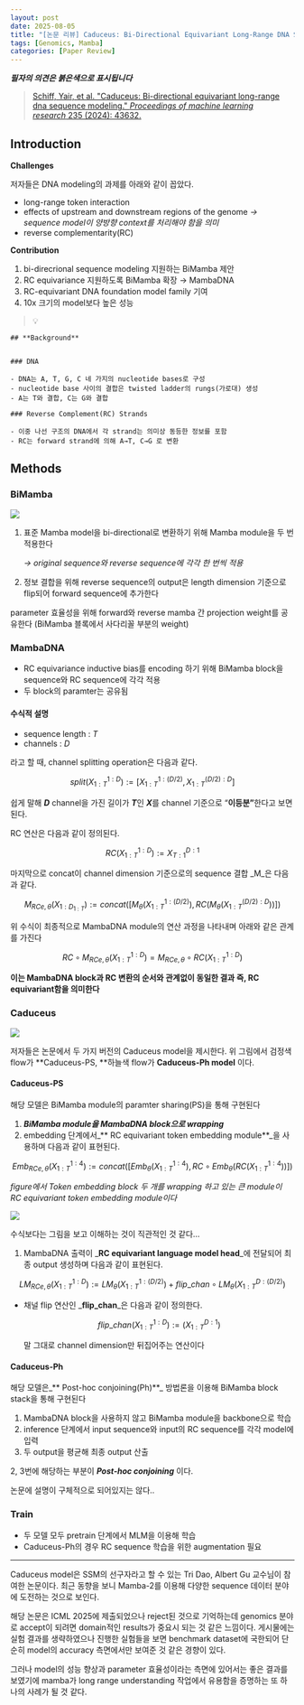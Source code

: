 ```yaml
---
layout: post
date: 2025-08-05
title: "[논문 리뷰] Caduceus: Bi-Directional Equivariant Long-Range DNA Sequence Modeling"
tags: [Genomics, Mamba]
categories: [Paper Review]
---
```


<span class="notion-red">_**필자의 의견은 붉은색으로 표시됩니다**_</span>


> [Schiff, Yair, et al. "Caduceus: Bi-directional equivariant long-range dna sequence modeling." ](https://pmc.ncbi.nlm.nih.gov/articles/PMC12189541/)[_Proceedings of machine learning research_](https://pmc.ncbi.nlm.nih.gov/articles/PMC12189541/)[ 235 (2024): 43632.](https://pmc.ncbi.nlm.nih.gov/articles/PMC12189541/)



## Introduction


**Challenges**


저자들은 DNA modeling의 과제를 아래와 같이 꼽았다.

- long-range token interaction
- effects of upstream and downstream regions of the genome 
_→ sequence model이 양방향 context를 처리해야 함을 의미_
- reverse complementarity(RC)

**Contribution**

1. bi-direcrional sequence modeling 지원하는 BiMamba 제안
1. RC equivariance 지원하도록 BiMamba 확장 → MambaDNA
1. RC-equivariant DNA foundation model family 기여
1. 10x 크기의 model보다 높은 성능

> 💡 


	## **Background**


	### DNA

	- DNA는 A, T, G, C 네 가지의 nucleotide bases로 구성
	- nucleotide base 사이의 결합은 twisted ladder의 rungs(가로대) 생성
	- A는 T와 결합, C는 G와 결합

	### Reverse Complement(RC) Strands

	- 이중 나선 구조의 DNA에서 각 strand는 의미상 동등한 정보를 포함
	- RC는 forward strand에 의해 A→T, C→G 로 변환


## Methods



### BiMamba


![](https://prod-files-secure.s3.us-west-2.amazonaws.com/542b861c-36a8-4051-84e5-8804b6728dba/2c247d59-7815-4980-99f0-8f0d21f445a7/image.png?X-Amz-Algorithm=AWS4-HMAC-SHA256&X-Amz-Content-Sha256=UNSIGNED-PAYLOAD&X-Amz-Credential=ASIAZI2LB46665APF3M4%2F20250809%2Fus-west-2%2Fs3%2Faws4_request&X-Amz-Date=20250809T140043Z&X-Amz-Expires=3600&X-Amz-Security-Token=IQoJb3JpZ2luX2VjEIP%2F%2F%2F%2F%2F%2F%2F%2F%2F%2FwEaCXVzLXdlc3QtMiJGMEQCIEhydPgPZDPzEdTFH1RxwCH4iBA3fx779ZjGCnSH%2FDAAAiBaUpuzz9CJilDfx4Sfk6wfoFGVPuXAtLoNgnfU5P5EriqIBAi8%2F%2F%2F%2F%2F%2F%2F%2F%2F%2F8BEAAaDDYzNzQyMzE4MzgwNSIMs%2FM38Dl2eoacLf5yKtwDjH7uiUMqFAUwbKvUOYPV1UTgTx9KYM%2FCZJx2lxQSE%2FXnwqA2GFFj9VmermUHdKTPNt%2Fy6AKDJhrmHxf94ZZmZS9bHbujZNV4jrAViCkuKkPiwCnXtk%2BIctlWtFKquGvg9FsFIfOBszzr3lQaTMjQsaclpTrHyOxaUiJrTd7mkAKEgfK4AzSyYxZx5Tn6dcb9OAbPdEdeOGmX364%2FUP%2FPyMnT9tPPpKSbImn2NCHCJfpKTgvEBskQKrZiWfw6oZaOWGhActvnJbLaAneOwlhF3ok7%2FTdZs2p%2BF5YkGidbO9%2Bwc4Rd1aNZuCPa5NvOuZe65KRIHgQ9YmDV81jvvZC%2FsNGbeQQznAeniRv8L2G3Db0DOi08q1PpXONcVWjcnMF%2BkU2C9dx5ew%2By5W8r0qzs8EMXhdmEK5lutYTDi7UN2xyERvDSbJCcS3nkt0WuzraE22E%2FnMUmDLAz1lCcqmJk66u%2FHvtAkLVtnXQu2C8qlctw3BrrEmDdaybZq%2BtY9wYR3uGYfUAha7uFYFv9W9IuyE3kqpBOqTREVnF4LRmyukQvZ6KW%2Bdx2BEkXwTRXCERxvlXNAx2W90diR9uJFmTKMJIIEnxjD5qsOkWdCXg9fFAloByeuUjRR84Jdygw5s%2FcxAY6pgF%2B15nkpd1dVszLwBDvfNY6ViX8tRHhzch0XH%2FmjnlaTU5YHcO9WlOHy3sUXBMCQgUTHhdE26hbnP8wxRg59GpI5uqEcMvxgJNQc7KNLDRnxVxaeJQfzo3GecFJPfrPUmSVwMams5YkS7JXvCVxg2vo03zEi%2FladbP1B8csJ4ezo7omjRQKrlk4U9RYKvB%2FD9SnE54MatZZfdp7rO9km7yDjln9AetK&X-Amz-Signature=711713bbdbbe47043ee79170a87a5d15ee1363b1e750c6fd7fc3e1155efb6886&X-Amz-SignedHeaders=host&x-amz-checksum-mode=ENABLED&x-id=GetObject)

1. 표준 Mamba model을 bi-directional로 변환하기 위해 Mamba module을 두 번 적용한다

	_→ original sequence와 reverse sequence에 각각 한 번씩 적용_

1. 정보 결합을 위해 reverse sequence의 output은 length dimension 기준으로 flip되어 forward sequence에 추가한다

parameter 효율성을 위해 forward와 reverse mamba 간 projection weight를 공유한다 (BiMamba 블록에서 사다리꼴 부분의 weight)



### MambaDNA

- RC equivariance inductive bias를 encoding 하기 위해 BiMamba block을 sequence와 RC sequence에 각각 적용
- 두 block의 paramter는 공유됨


#### 수식적 설명

- sequence length : _T_
- channels : _D_

라고 할 때,  channel splitting operation은 다음과 같다.


$$
split(X^{1:D}_{1:T}):=[X^{1:(D/2)}_{1:T},X^{(D/2):D}_{1:T}]
$$


<span class="notion-red">쉽게 말해 </span><span class="notion-red">_**D**_</span><span class="notion-red"> channel을 가진 길이가 </span><span class="notion-red">_**T**_</span><span class="notion-red">인 </span><span class="notion-red">_**X**_</span><span class="notion-red">를 channel 기준으로 “</span><span class="notion-red">**이등분”**</span><span class="notion-red">한다고 보면 된다.</span>


RC 연산은 다음과 같이 정의된다.


$$
RC(X^{1:D}_{1:T}):=X^{D:1}_{T:1}
$$


마지막으로 concat이 channel dimension 기준으로의 sequence 결합 _M_은 다음과 같다.


$$
M_{RCe,\theta}(X_{1:D_{1:T}}):=concat([M_{\theta}(X^{1:(D/2)}_{1:T}),RC(M_{\theta}(X^{(D/2):D}_{1:T}))])
$$


위 수식이 최종적으로 MambaDNA module의 연산 과정을 나타내며 아래와 같은 관계를 가진다


$$
RC\circ M_{RCe,\theta}(X^{1:D}_{1:T}) = M_{RCe,\theta} \circ RC(X^{1:D}_{1:T})
$$


**이는 MambaDNA block과 RC 변환의 순서와 관계없이 동일한 결과 즉, RC equivariant함을 의미한다**



### Caduceus


![](https://prod-files-secure.s3.us-west-2.amazonaws.com/542b861c-36a8-4051-84e5-8804b6728dba/f94a60d7-8145-473b-aef9-7c68d3ec604a/image.png?X-Amz-Algorithm=AWS4-HMAC-SHA256&X-Amz-Content-Sha256=UNSIGNED-PAYLOAD&X-Amz-Credential=ASIAZI2LB46665APF3M4%2F20250809%2Fus-west-2%2Fs3%2Faws4_request&X-Amz-Date=20250809T140043Z&X-Amz-Expires=3600&X-Amz-Security-Token=IQoJb3JpZ2luX2VjEIP%2F%2F%2F%2F%2F%2F%2F%2F%2F%2FwEaCXVzLXdlc3QtMiJGMEQCIEhydPgPZDPzEdTFH1RxwCH4iBA3fx779ZjGCnSH%2FDAAAiBaUpuzz9CJilDfx4Sfk6wfoFGVPuXAtLoNgnfU5P5EriqIBAi8%2F%2F%2F%2F%2F%2F%2F%2F%2F%2F8BEAAaDDYzNzQyMzE4MzgwNSIMs%2FM38Dl2eoacLf5yKtwDjH7uiUMqFAUwbKvUOYPV1UTgTx9KYM%2FCZJx2lxQSE%2FXnwqA2GFFj9VmermUHdKTPNt%2Fy6AKDJhrmHxf94ZZmZS9bHbujZNV4jrAViCkuKkPiwCnXtk%2BIctlWtFKquGvg9FsFIfOBszzr3lQaTMjQsaclpTrHyOxaUiJrTd7mkAKEgfK4AzSyYxZx5Tn6dcb9OAbPdEdeOGmX364%2FUP%2FPyMnT9tPPpKSbImn2NCHCJfpKTgvEBskQKrZiWfw6oZaOWGhActvnJbLaAneOwlhF3ok7%2FTdZs2p%2BF5YkGidbO9%2Bwc4Rd1aNZuCPa5NvOuZe65KRIHgQ9YmDV81jvvZC%2FsNGbeQQznAeniRv8L2G3Db0DOi08q1PpXONcVWjcnMF%2BkU2C9dx5ew%2By5W8r0qzs8EMXhdmEK5lutYTDi7UN2xyERvDSbJCcS3nkt0WuzraE22E%2FnMUmDLAz1lCcqmJk66u%2FHvtAkLVtnXQu2C8qlctw3BrrEmDdaybZq%2BtY9wYR3uGYfUAha7uFYFv9W9IuyE3kqpBOqTREVnF4LRmyukQvZ6KW%2Bdx2BEkXwTRXCERxvlXNAx2W90diR9uJFmTKMJIIEnxjD5qsOkWdCXg9fFAloByeuUjRR84Jdygw5s%2FcxAY6pgF%2B15nkpd1dVszLwBDvfNY6ViX8tRHhzch0XH%2FmjnlaTU5YHcO9WlOHy3sUXBMCQgUTHhdE26hbnP8wxRg59GpI5uqEcMvxgJNQc7KNLDRnxVxaeJQfzo3GecFJPfrPUmSVwMams5YkS7JXvCVxg2vo03zEi%2FladbP1B8csJ4ezo7omjRQKrlk4U9RYKvB%2FD9SnE54MatZZfdp7rO9km7yDjln9AetK&X-Amz-Signature=9fe812cad7ec6fe2ec7514686ca8572dca6f9d7f4fcaa81bc3a3f5a1210f1636&X-Amz-SignedHeaders=host&x-amz-checksum-mode=ENABLED&x-id=GetObject)


저자들은 논문에서 두 가지 버전의 Caduceus model을 제시한다. 위 그림에서 검정색 flow가 **Caduceus-PS, **하늘색 flow가 **Caduceus-Ph model** 이다.



#### Caduceus-PS


해당 모델은 BiMamba module의 paramter sharing(PS)을 통해 구현된다

1. _**BiMamba module을 MambaDNA block으로 wrapping**_
1. embedding 단계에서_** RC equivariant token embedding module**_을 사용하며 다음과 같이 표현된다.

$$
Emb_{RCe,\theta}(X^{1:4}_{1:T}):=concat([Emb_{\theta}(X^{1:4}_{1:T}),RC \circ Emb_{\theta}(RC(X^{1:4}_{1:T}))])
$$


_figure에서 Token embedding block 두 개를 wrapping 하고 있는 큰 module이 RC equivariant token embedding module이다_


![](https://prod-files-secure.s3.us-west-2.amazonaws.com/542b861c-36a8-4051-84e5-8804b6728dba/b175e4da-71eb-4e91-8c23-a06dabe673c9/image.png?X-Amz-Algorithm=AWS4-HMAC-SHA256&X-Amz-Content-Sha256=UNSIGNED-PAYLOAD&X-Amz-Credential=ASIAZI2LB46665APF3M4%2F20250809%2Fus-west-2%2Fs3%2Faws4_request&X-Amz-Date=20250809T140044Z&X-Amz-Expires=3600&X-Amz-Security-Token=IQoJb3JpZ2luX2VjEIP%2F%2F%2F%2F%2F%2F%2F%2F%2F%2FwEaCXVzLXdlc3QtMiJGMEQCIEhydPgPZDPzEdTFH1RxwCH4iBA3fx779ZjGCnSH%2FDAAAiBaUpuzz9CJilDfx4Sfk6wfoFGVPuXAtLoNgnfU5P5EriqIBAi8%2F%2F%2F%2F%2F%2F%2F%2F%2F%2F8BEAAaDDYzNzQyMzE4MzgwNSIMs%2FM38Dl2eoacLf5yKtwDjH7uiUMqFAUwbKvUOYPV1UTgTx9KYM%2FCZJx2lxQSE%2FXnwqA2GFFj9VmermUHdKTPNt%2Fy6AKDJhrmHxf94ZZmZS9bHbujZNV4jrAViCkuKkPiwCnXtk%2BIctlWtFKquGvg9FsFIfOBszzr3lQaTMjQsaclpTrHyOxaUiJrTd7mkAKEgfK4AzSyYxZx5Tn6dcb9OAbPdEdeOGmX364%2FUP%2FPyMnT9tPPpKSbImn2NCHCJfpKTgvEBskQKrZiWfw6oZaOWGhActvnJbLaAneOwlhF3ok7%2FTdZs2p%2BF5YkGidbO9%2Bwc4Rd1aNZuCPa5NvOuZe65KRIHgQ9YmDV81jvvZC%2FsNGbeQQznAeniRv8L2G3Db0DOi08q1PpXONcVWjcnMF%2BkU2C9dx5ew%2By5W8r0qzs8EMXhdmEK5lutYTDi7UN2xyERvDSbJCcS3nkt0WuzraE22E%2FnMUmDLAz1lCcqmJk66u%2FHvtAkLVtnXQu2C8qlctw3BrrEmDdaybZq%2BtY9wYR3uGYfUAha7uFYFv9W9IuyE3kqpBOqTREVnF4LRmyukQvZ6KW%2Bdx2BEkXwTRXCERxvlXNAx2W90diR9uJFmTKMJIIEnxjD5qsOkWdCXg9fFAloByeuUjRR84Jdygw5s%2FcxAY6pgF%2B15nkpd1dVszLwBDvfNY6ViX8tRHhzch0XH%2FmjnlaTU5YHcO9WlOHy3sUXBMCQgUTHhdE26hbnP8wxRg59GpI5uqEcMvxgJNQc7KNLDRnxVxaeJQfzo3GecFJPfrPUmSVwMams5YkS7JXvCVxg2vo03zEi%2FladbP1B8csJ4ezo7omjRQKrlk4U9RYKvB%2FD9SnE54MatZZfdp7rO9km7yDjln9AetK&X-Amz-Signature=31bb31d73b1a01d578d226dd78cea481715861e7eb7eaff6c6482f6fa2130e34&X-Amz-SignedHeaders=host&x-amz-checksum-mode=ENABLED&x-id=GetObject)


<span class="notion-red">수식보다는 그림을 보고 이해하는 것이 직관적인 것 같다…</span>

1. MambaDNA 출력이 _**RC equivariant language model head**_에 전달되어 최종 output 생성하며 다음과 같이 표현된다.

$$
LM_{RCe,\theta}(X^{1:D}_{1:T}):= LM_{\theta}(X^{1:(D/2)}_{1:T})+flip\_chan\circ LM_{\theta}(X^{D:(D/2)}_{1:T})
$$

- 채널 flip 연산인 _**flip\_chan**_은 다음과 같이 정의한다.

	$$
	flip\_chan(X^{1:D}_{1:T}):=(X^{D:1}_{1:T})
	$$


	말 그대로 channel dimension만 뒤집어주는 연산이다



#### Caduceus-Ph


해당 모델은_** Post-hoc conjoining(Ph)**_ 방법론을 이용해 BiMamba block stack을 통해 구현된다

1. MambaDNA block을 사용하지 않고 BiMamba module을 backbone으로 학습
1. inference 단계에서 input sequence와 input의 RC sequence를 각각 model에 입력
1. 두 output을 평균해 최종 output 산출

2, 3번에 해당하는 부분이 _**Post-hoc conjoining**_ 이다.


<span class="notion-red">논문에 설명이 구체적으로 되어있지는 않다..</span>



### Train

- 두 모델 모두 pretrain 단계에서 MLM을 이용해 학습
- Caduceus-Ph의 경우 RC sequence 학습을 위한 augmentation 필요

---


<span class="notion-red">Caduceus model은 SSM의 선구자라고 할 수 있는 Tri Dao, Albert Gu 교수님이 참여한 논문이다. 최근 동향을 보니 Mamba-2를 이용해 다양한 sequence 데이터 분야에 도전하는 것으로 보인다.</span>


<span class="notion-red">해당 논문은 ICML 2025에 제출되었으나 reject된 것으로 기억하는데 genomics 분야로 accept이 되려면 domain적인 results가 중요시 되는 것 같은 느낌이다. 게시물에는 실험 결과를 생략하였으나 진행한 실험들을 보면 benchmark dataset에 국한되어 단순히 model의 accuracy 측면에서만 보여준 것 같은 경향이 있다.</span>


<span class="notion-red">그러나 model의 성능 향상과 parameter 효율성이라는 측면에 있어서는 좋은 결과를 보였기에 mamba가 long range understanding 작업에서 유용함을 증명하는 또 하나의 사례가 될 것 같다.</span>


